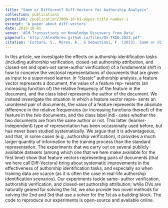 ```yaml
---
title: "Same or Different? Diff-Vectors for Authorship Analysis"
collection: publications
permalink: /publication/2009-10-01-paper-title-number-1
excerpt: 'A paper about diff-vectors'
date: 2019-10-01
venue: 'ACM Transactions on Knowledge Discovery from Data'
paperurl: 'http://AlexMoreo.github.io/files/DV-TKDD.2023.pdf'
citation: 'Corbara, S., Moreo, A., & Sebastiani, F. (2023). Same or different? diff-vectors for authorship analysis. ACM Transactions on Knowledge Discovery from Data, 18(1), 1-36.'
---
```


In this article, we investigate the effects on authorship identification tasks (including authorship verification,
closed-set authorship attribution, and closed-set and open-set same-author verification) of a fundamental
shift in how to conceive the vectorial representations of documents that are given as input to a supervised
learner. In “classic” authorship analysis, a feature vector represents a document, the value of a feature rep-
resents (an increasing function of) the relative frequency of the feature in the document, and the class label
represents the author of the document. We instead investigate the situation in which a feature vector repre-
sents an unordered pair of documents, the value of a feature represents the absolute difference in the relative
frequencies (or increasing functions thereof) of the feature in the two documents, and the class label indi-
cates whether the two documents are from the same author or not. This latter (learner-independent) type of
representation has been occasionally used before, but has never been studied systematically. We argue that
it is advantageous, and that, in some cases (e.g., authorship verification), it provides a much larger quantity
of information to the training process than the standard representation. The experiments that we carry out
on several publicly available datasets (among which one that we here make available for the first time) show
that feature vectors representing pairs of documents (that we here call Diff-Vectors) bring about systematic
improvements in the effectiveness of authorship identification tasks, and especially so when training data are
scarce (as it is often the case in real-life authorship identification scenarios). Our experiments tackle same-
author verification, authorship verification, and closed-set authorship attribution; while DVs are naturally
geared for solving the 1st, we also provide two novel methods for solving the 2nd and 3rd that use a solver
for the 1st as a building block. The code to reproduce our experiments is open-source and available online.
